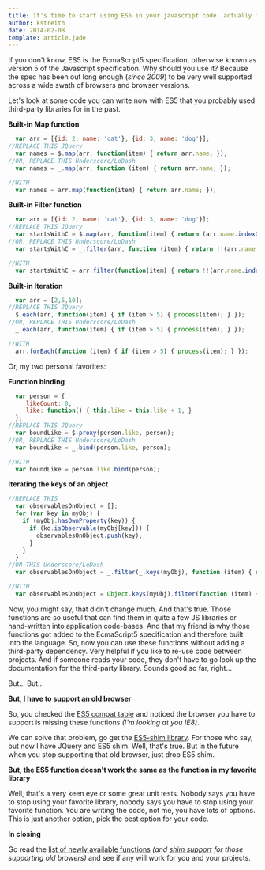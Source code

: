 ```yaml
---
title: It's time to start using ES5 in your javascript code, actually it's past time
author: kstreith 
date: 2014-02-08
template: article.jade
---
```


If you don't know, ES5 is the EcmaScript5 specification, otherwise known as version 5 of the Javascript specification. Why should you use it? Because the spec has been out long enough (*since 2009*) to be very well supported across a wide swath of browsers and browser versions.


Let's look at some code you can write now with ES5 that you probably used third-party libraries for in the past.

<span class="more" />

**Built-in Map function**

```javascript
  var arr = [{id: 2, name: 'cat'}, {id: 3, name: 'dog'}];
//REPLACE THIS JQuery
  var names = $.map(arr, function(item) { return arr.name; });
//OR, REPLACE THIS Underscore/LoDash
  var names = _.map(arr, function (item) { return arr.name; });

//WITH
  var names = arr.map(function(item) { return arr.name; });
```

**Built-in Filter function**

```javascript
  var arr = [{id: 2, name: 'cat'}, {id: 3, name: 'dog'}];
//REPLACE THIS JQuery
  var startsWithC = $.map(arr, function(item) { return (arr.name.indexOf("C") === 0) ? arr : null; });
//OR, REPLACE THIS Underscore/LoDash
  var startsWithC = _.filter(arr, function (item) { return !!(arr.name.indexOf("C") === 0); });

//WITH
  var startsWithC = arr.filter(function(item) { return !!(arr.name.indexOf("C") === 0); });
```

**Built-in Iteration**

```javascript
  var arr = [2,5,10];
//REPLACE THIS JQuery
  $.each(arr, function(item) { if (item > 5) { process(item); } });
//OR, REPLACE THIS Underscore/LoDash
  _.each(arr, function(item) { if (item > 5) { process(item); } });

//WITH
  arr.forEach(function (item) { if (item > 5) { process(item); } });
```

Or, my two personal favorites:

**Function binding**


```javascript
  var person = {
     likeCount: 0,
     like: function() { this.like = this.like + 1; }
  };
//REPLACE THIS JQuery
  var boundLike = $.proxy(person.like, person);
//OR, REPLACE THIS Underscore/LoDash
  var boundLike = _.bind(person.like, person);

//WITH
  var boundLike = person.like.bind(person);

```

**Iterating the keys of an object**


```javascript
//REPLACE THIS
  var observablesOnObject = [];
  for (var key in myObj) {
    if (myObj.hasOwnProperty(key)) {
      if (ko.isObservable(myObj[key])) {
        observablesOnObject.push(key);
      }
    }
  } 
//OR THIS Underscore/LoDash
  var observablesOnObject = _.filter(_.keys(myObj), function (item) { return ko.isObservable(myObj(item)); });

//WITH
  var observablesOnObject = Object.keys(myObj).filter(function (item) { return ko.isObservable(myObj(item)); });
```

Now, you might say, that didn't change much. And that's true. Those functions are so useful that can find them in quite a few JS libraries or hand-written into application code-bases. And that my friend is why those functions got added to the EcmaScript5 specification and therefore built into the language. So, now you can use these functions without adding a third-party dependency. Very helpful if you like to re-use code between projects. And if someone reads your code, they don't have to go look up the documentation for the third-party library. Sounds good so far, right...

But... But...

**But, I have to support an old browser**

So, you checked the [ES5 compat table](http://kangax.github.io/es5-compat-table/) and noticed the browser you have to support is missing these functions *(I'm looking at you IE8)*.

We can solve that problem, go get the [ES5-shim library](https://github.com/es-shims/es5-shim). For those who say, but now I have JQuery and ES5 shim. Well, that's true. But in the future when you stop supporting that old browser, just drop ES5 shim. 

**But, the ES5 function doesn't work the same as the function in my favorite library**

Well, that's a very keen eye or some great unit tests. Nobody says you have to stop using your favorite library, nobody says you have to stop using your favorite function. You are writing the code, not me, you have lots of options. This is just another option, pick the best option for your code.

**In closing** 

Go read the [list of newly available functions](http://kangax.github.io/es5-compat-table/) *(and [shim support](https://github.com/es-shims/es5-shim) for those supporting old browers)* and see if any will work for you and your projects.
